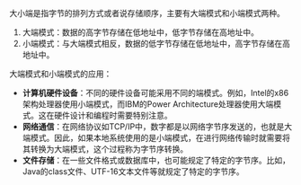 大小端是指字节的排列方式或者说存储顺序，主要有大端模式和小端模式两种。

1. 大端模式：数据的高字节存储在低地址中，低字节存储在高地址中。
2. 小端模式：与大端模式相反，数据的低字节存储在低地址中，高字节存储在高地址中。

大端模式和小端模式的应用：

- **计算机硬件设备**：不同的硬件设备可能采用不同的端模式。例如，Intel的x86架构处理器使用小端模式，而IBM的Power Architecture处理器使用大端模式。这在硬件设计和编程时需要特别注意。
- **网络通信**：在网络协议如TCP/IP中，数字都是以网络字节序发送的，也就是大端模式。因此，如果本地系统使用的是小端模式，在进行网络传输时就需要将其转换为大端模式，这个过程称为字节序转换。
- **文件存储**：在一些文件格式或数据库中，也可能规定了特定的字节序。比如，Java的class文件、UTF-16文本文件等就规定了特定的字节序。